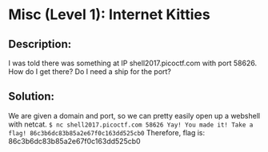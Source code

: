 # Misc (Level 1): Internet Kitties
## Description: 
I was told there was something at IP shell2017.picoctf.com with port 58626. How do I get there? Do I need a ship for the port?
## Solution:
We are given a domain and port, so we can pretty easily open up a webshell with netcat.
`$ nc shell2017.picoctf.com 58626
Yay! You made it!
Take a flag!
86c3b6dc83b85a2e67f0c163dd525cb0`
Therefore, flag is: 86c3b6dc83b85a2e67f0c163dd525cb0 
